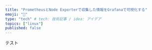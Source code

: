 ```yaml
---
title: "PrometheusとNode Exporterで収集した情報をGrafanaで可視化する"
emoji: "👻"
type: "tech" # tech: 技術記事 / idea: アイデア
topics: ["linux"]
published: false
---
```

テスト